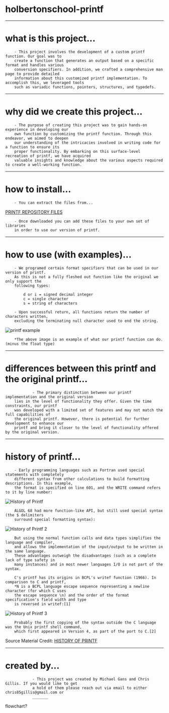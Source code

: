 # holbertonschool-printf

*************************
# what is this project...

		- This project involves the development of a custom printf function. Our goal was to
		create a function that generates an output based on a specific format and handles various
		conversion specifiers. In addition, we crafted a comprehensive man page to provide detailed
		information about this customized printf implementation. To accomplish this, we leveraged tools
		such as variadic functions, pointers, structures, and typedefs.


***********************************
# why did we create this project...

		- The purpose of creating this project was to gain hands-on experience in developing our
		own function by customizing the printf function. Through this endeavor, we aimed to deepen
		our understanding of the intricacies involved in writing code for a function to ensure its
		proper functionality. By embarking on this surface-level recreation of printf, we have acquired
		valuable insights and knowledge about the various aspects required to create a well-working function.


*******************
# how to install...

		- You can extract the files from... 

[PRINTF REPOSITORY FILES](https://github.com/michaellgans/holbertonschool-printf)

		- Once downloaded you can add these files to your own set of libraries
		in order to use our version of printf.


*******************************
# how to use (with examples)...

		- We programed certain format specifiers that can be used in our version of printf.
		As this is not a fully fleshed out function like the original we only support the 
		following types:

			d or i = signed decimal integer
			c = single character
			s = string of characters

		- Upon successful return, all functions return the number of characters written,
		excluding the terminating null character used to end the string.
		
![printf example](https://github.com/michaellgans/holbertonschool-printf/assets/126268722/dbe73473-65f1-4a0f-bef7-34052848b467)

		*The above image is an example of what our printf function can do. (minus the float type)


************************************************************
# differences between this printf and the original printf...

                - The primary distinction between our printf implementation and the original version
		lies in the level of functionality they offer. Given the time constraints, our printf
		was developed with a limited set of features and may not match the full capabilities of
		the original printf. However, there is potential for further development to enhance our
		printf and bring it closer to the level of functionality offered by the original version.


**********************
# history of printf...

		- Early programming languages such as Fortran used special statements with completely
		different syntax from other calculations to build formatting descriptions. In this example,
		the format is specified on line 601, and the WRITE command refers to it by line number:


![History of Printf](https://github.com/michaellgans/holbertonschool-printf/assets/126268722/038bd870-1aab-4c2d-8cb5-cf4c9b32d7db)

		
		ALGOL 68 had more function-like API, but still used special syntax (the $ delimiters 
		surround special formatting syntax):


![History of Printf 2](https://github.com/michaellgans/holbertonschool-printf/assets/126268722/484673a6-8e22-4776-a87f-ba23857e0804)


		But using the normal function calls and data types simplifies the language and compiler,
		and allows the implementation of the input/output to be written in the same language.
		These advantages outweigh the disadvantages (such as a complete lack of type safety in
		many instances) and in most newer languages I/O is not part of the syntax.

		C's printf has its origins in BCPL's writef function (1966). In comparison to C and printf,
		*N is a BCPL language escape sequence representing a newline character (for which C uses
		the escape sequence \n) and the order of the format specification's field width and type
		is reversed in writef:[1]


![History of Printf 3](https://github.com/michaellgans/holbertonschool-printf/assets/126268722/f9b04df8-b9cb-4c5c-a1b1-7a56000e57e7)


		Probably the first copying of the syntax outside the C language was the Unix printf shell command,
		which first appeared in Version 4, as part of the port to C.[2]


Source Material Credit: [HISTORY OF PRINTF](https://en.wikipedia.org/wiki/Printf)


***************
# created by...

                - This project was created by Michael Gans and Chris Gillis. If you would like to get
                a hold of them please reach out via email to either chris85gillis@gmail.com or
                _______

flowchart?
